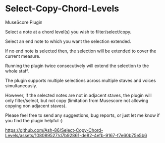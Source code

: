 # Select-Copy-Chord-Levels
 MuseScore Plugin 

 Select a note at a chord level(s) you wish to filter/select/copy.

 Select an end note to which you want the selection extended.
 
 If no end note is selected then, the selection will be extended to cover the current measure. 

 Running the plugin twice consecutively will extend the selection to the whole staff.

 The plugin supports multiple selections across multiple staves and voices simultaneously. 

 However, if the selected notes are not in adjacent staves, the plugin will only filter/select, but not copy (limitation from Musescore not allowing copying non adjacent staves).

 Please feel free to send any suggestions, bug reports, or just let me know if you find the plugin helpful  :) 



https://github.com/Ash-86/Select-Copy-Chord-Levels/assets/108089527/d7b92861-de82-4efb-9167-f7e60b75e5b6

